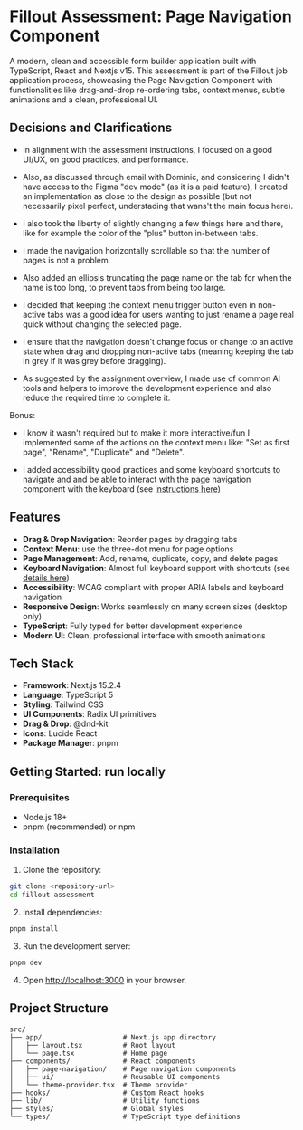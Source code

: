# Fillout Assessment: Page Navigation Component

A modern, clean and accessible form builder application built with TypeScript, React and Nextjs v15.
This assessment is part of the Fillout job application process, showcasing the Page Navigation Component
with functionalities like drag-and-drop re-ordering tabs, context menus, subtle animations and a clean, professional UI.

## Decisions and Clarifications

- In alignment with the assessment instructions, I focused on a good UI/UX, on good practices, and performance.

- Also, as discussed through email with Dominic, and considering I didn't have access to the Figma "dev mode" (as it is a paid feature), I created an implementation as close to the design as possible (but not necessarily pixel perfect, understading that wans't the main focus here).

- I also took the liberty of slightly changing a few things here and there, like for example the color of the "plus" button in-between tabs.

- I made the navigation horizontally scrollable so that the number of pages is not a problem.

- Also added an ellipsis truncating the page name on the tab for when the name is too long, to prevent tabs from being too large.

- I decided that keeping the context menu trigger button even in non-active tabs was a good idea for users wanting to just rename a page real quick without changing the selected page.

- I ensure that the navigation doesn't change focus or change to an active state when drag and dropping non-active tabs (meaning keeping the tab in grey if it was grey before dragging).

- As suggested by the assignment overview, I made use of common AI tools and helpers to improve the development experience and also reduce the required time to complete it.

Bonus:

- I know it wasn't required but to make it more interactive/fun I implemented some of the actions on the context menu like: "Set as first page", "Rename", "Duplicate" and "Delete".

- I added accessibility good practices and some keyboard shortcuts to navigate and and be able to interact with the page navigation component with the keyboard (see [instructions here](KEYBOARD_NAVIGATION.md))


## Features

- **Drag & Drop Navigation**: Reorder pages by dragging tabs
- **Context Menu**: use the three-dot menu for page options
- **Page Management**: Add, rename, duplicate, copy, and delete pages
- **Keyboard Navigation**: Almost full keyboard support with shortcuts (see [details here](KEYBOARD_NAVIGATION.md))
- **Accessibility**: WCAG compliant with proper ARIA labels and keyboard navigation
- **Responsive Design**: Works seamlessly on many screen sizes (desktop only)
- **TypeScript**: Fully typed for better development experience
- **Modern UI**: Clean, professional interface with smooth animations

## Tech Stack

- **Framework**: Next.js 15.2.4
- **Language**: TypeScript 5
- **Styling**: Tailwind CSS
- **UI Components**: Radix UI primitives
- **Drag & Drop**: @dnd-kit
- **Icons**: Lucide React
- **Package Manager**: pnpm

## Getting Started: run locally

### Prerequisites

- Node.js 18+
- pnpm (recommended) or npm

### Installation

1. Clone the repository:

```bash
git clone <repository-url>
cd fillout-assessment
```

2. Install dependencies:

```bash
pnpm install
```

3. Run the development server:

```bash
pnpm dev
```

4. Open [http://localhost:3000](http://localhost:3000) in your browser.

## Project Structure

```
src/
├── app/                    # Next.js app directory
│   ├── layout.tsx          # Root layout
│   └── page.tsx            # Home page
├── components/             # React components
│   ├── page-navigation/    # Page navigation components
│   ├── ui/                 # Reusable UI components
│   └── theme-provider.tsx  # Theme provider
├── hooks/                  # Custom React hooks
├── lib/                    # Utility functions
├── styles/                 # Global styles
└── types/                  # TypeScript type definitions
```
